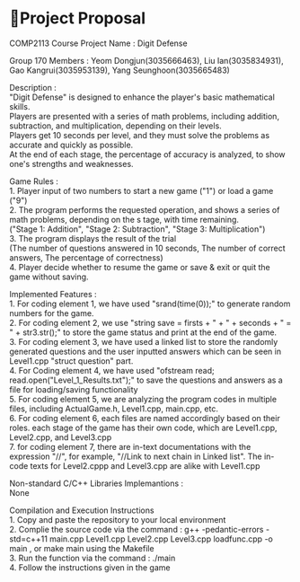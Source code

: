 # Project Proposal

COMP2113 Course Project Name : Digit Defense <br>

Group 170 Members : Yeom Dongjun(3035666463), Liu Ian(3035834931), Gao Kangrui(3035953139), Yang Seunghoon(3035665483) <br>

Description : <br>
    "Digit Defense" is designed to enhance the player's basic mathematical skills. <br>
    Players are presented with a series of math problems, including addition, subtraction, and multiplication, depending on their levels. <br>
    Players get 10 seconds per level, and they must solve the problems as accurate and quickly as possible. <br>
    At the end of each stage, the percentage of accuracy is analyzed, to show one's strengths and weaknesses. <br>

Game Rules : <br>
    1. Player input of two numbers to start a new game ("1") or load a game ("9") <br>
    2. The program performs the requested operation, and shows a series of math problems, depending on the s tage, with time remaining. <br>
       ("Stage 1: Addition", "Stage 2: Subtraction", "Stage 3: Multiplication") <br>
    3. The program displays the result of the trial <br>
       (The number of questions answered in 10 seconds, The number of correct answers, The percentage of correctness) <br>
    4. Player decide whether to resume the game or save & exit or quit the game without saving. <br>

Implemented Features : <br>
    1. For coding element 1, we have used "srand(time(0));" to generate random numbers for the game. <br>
    2. For coding element 2, we use "string save = firsts + " + " + seconds + " = " + str3.str();" to store the game status and print at the end of the game. <br>
    3. For coding element 3, we have used a linked list to store the randomly generated questions and the user inputted answers which can be seen in Level1.cpp "struct question" part. <br>
    4. For Coding element 4, we have used "ofstream read; read.open("Level_1_Results.txt");" to save the questions and answers as a file for loading/saving functionality <br>
    5. For coding element 5, we are analyzing the program codes in multiple files, including ActualGame.h, Level1.cpp, main.cpp, etc. <br>
    6. For coding element 6, each files are named accordingly based on their roles. each stage of the game has their own code, which are Level1.cpp, Level2.cpp, and Level3.cpp <br>
    7. for coding element 7, there are in-text documentations with the expression "//", for example, "//Link to next chain in Linked list".  The in-code texts for Level2.cppp and Level3.cpp are alike with Level1.cpp <br>

Non-standard C/C++ Libraries Implemantions : <br>
    None <br>

Compilation and Execution Instructions <br>
    1. Copy and paste the repository to your local environment <br>
    2. Complie the source code via the command : g++ -pedantic-errors -std=c++11 main.cpp Level1.cpp Level2.cpp Level3.cpp loadfunc.cpp  -o main
       , or make main using the Makefile <br>
    3. Run the function via the command : ./main <br>
    4. Follow the instructions given in the game <br>
